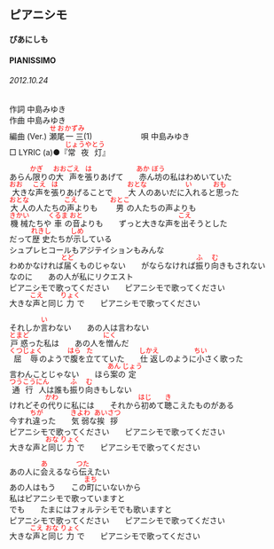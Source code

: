 <style type="text/css">
	ruby{
	    ruby-position: over;
	}
	ruby > rt{font-size: 12px;color:red;}
	p{font:16px;font-size: '楷体'}
</style>
## ピアニシモ
#### ぴあにしも
#### PIANISSIMO
###### 2012.10.24


作詞     中島みゆき　　　　　   
作曲      中島みゆき  　　　   
編曲 (Ver.) <ruby><rb>瀬尾</rb><rp>(</rp><rt>せお</rt><rp>)</rp></ruby><ruby><rb>一三</rb><rp>(</rp><rt>かずみ</rt><rp>)</rp></ruby>(1)　　　　　　
唄  中島みゆき        
□ LYRIC (a)●『<ruby><rb>常夜灯</rb><rp>(</rp><rt>じょうやとう</rt><rp>)</rp></ruby>』   


あらん<ruby><rb>限</rb><rp>(</rp><rt>かぎ</rt><rp>)</rp></ruby>りの<ruby><rb>大声</rb><rp>(</rp><rt>おおごえ</rt><rp>)</rp></ruby>を<ruby><rb>張</rb><rp>(</rp><rt>は</rt><rp>)</rp></ruby>りあげて　　<ruby><rb>赤</rb><rp>(</rp><rt>あか</rt><rp>)</rp></ruby>ん<ruby><rb>坊</rb><rp>(</rp><rt>ぼう</rt><rp>)</rp></ruby>の私はわめいていた   
<ruby><rb>大</rb><rp>(</rp><rt>おお</rt><rp>)</rp></ruby>きな<ruby><rb>声</rb><rp>(</rp><rt>こえ</rt><rp>)</rp></ruby>を<ruby><rb>張</rb><rp>(</rp><rt>は</rt><rp>)</rp></ruby>りあげることで　　<ruby><rb>大人</rb><rp>(</rp><rt>おとな</rt><rp>)</rp></ruby>のあいだに<ruby><rb>入</rb><rp>(</rp><rt>い</rt><rp>)</rp></ruby>れると<ruby><rb>思</rb><rp>(</rp><rt>おも</rt><rp>)</rp></ruby>った   
<ruby><rb>大人</rb><rp>(</rp><rt>おとな</rt><rp>)</rp></ruby>の人たちの<ruby><rb>声</rb><rp>(</rp><rt>こえ</rt><rp>)</rp></ruby>よりも　　<ruby><rb>男</rb><rp>(</rp><rt>おとこ</rt><rp>)</rp></ruby>の人たちの声よりも   
<ruby><rb>機械</rb><rp>(</rp><rt>きかい</rt><rp>)</rp></ruby>たちや<ruby><rb>車</rb><rp>(</rp><rt>くるま</rt><rp>)</rp></ruby>の<ruby><rb>音</rb><rp>(</rp><rt>おと</rt><rp>)</rp></ruby>よりも　　ずっと大きな声を<ruby><rb>出</rb><rp>(</rp><rt>こえ</rt><rp>)</rp></ruby>そうとした   
だって<ruby><rb>歴史</rb><rp>(</rp><rt>れきし</rt><rp>)</rp></ruby>たちが<ruby><rb>示</rb><rp>(</rp><rt>しめ</rt><rp>)</rp></ruby>している   
シュプレヒコールもアジテイションもみんな   
わめかなければ<ruby><rb>届</rb><rp>(</rp><rt>とど</rt><rp>)</rp></ruby>くものじゃない　　がならなければ<ruby><rb>振</rb><rp>(</rp><rt>ふ</rt><rp>)</rp></ruby>り<ruby><rb>向</rb><rp>(</rp><rt>む</rt><rp>)</rp></ruby>きもされない   
なのに　　あの人が私にリクエスト   
ピアニシモで歌ってください　　ピアニシモで歌ってください   
大きな<ruby><rb>声</rb><rp>(</rp><rt>こえ</rt><rp>)</rp></ruby>と同じ<ruby><rb>力</rb><rp>(</rp><rt>りょく</rt><rp>)</rp></ruby>で　　ピアニシモで歌ってください   
   
それしか<ruby><rb>言</rb><rp>(</rp><rt>い</rt><rp>)</rp></ruby>わない　　あの人は言わない   
<ruby><rb>戸惑</rb><rp>(</rp><rt>とまど</rt><rp>)</rp></ruby>った私は　　あの人を<ruby><rb>憎</rb><rp>(</rp><rt>にく</rt><rp>)</rp></ruby>んだ   
<ruby><rb>屈辱</rb><rp>(</rp><rt>くつじょく</rt><rp>)</rp></ruby>のようで<ruby><rb>腹</rb><rp>(</rp><rt>はら</rt><rp>)</rp></ruby>を<ruby><rb>立</rb><rp>(</rp><rt>た</rt><rp>)</rp></ruby>てていた　　<ruby><rb>仕返</rb><rp>(</rp><rt>しかえ</rt><rp>)</rp></ruby>しのように<ruby><rb>小</rb><rp>(</rp><rt>ちい</rt><rp>)</rp></ruby>さく歌った   
言わんことじゃない　　ほら<ruby><rb>案</rb><rp>(</rp><rt>あん</rt><rp>)</rp></ruby>の<ruby><rb>定</rb><rp>(</rp><rt>じょう</rt><rp>)</rp></ruby>   
<ruby><rb>通行</rb><rp>(</rp><rt>つうこう</rt><rp>)</rp></ruby><ruby><rb>人</rb><rp>(</rp><rt>にん</rt><rp>)</rp></ruby>は誰も<ruby><rb>振</rb><rp>(</rp><rt>ふ</rt><rp>)</rp></ruby>り<ruby><rb>向</rb><rp>(</rp><rt>む</rt><rp>)</rp></ruby>きもしない   
けれどその<ruby><rb>代</rb><rp>(</rp><rt>かわ</rt><rp>)</rp></ruby>りに私には　　それから<ruby><rb>初</rb><rp>(</rp><rt>はじ</rt><rp>)</rp></ruby>めて<ruby><rb>聴</rb><rp>(</rp><rt>き</rt><rp>)</rp></ruby>こえたものがある   
今すれ<ruby><rb>違</rb><rp>(</rp><rt>ちが</rt><rp>)</rp></ruby>った　　<ruby><rb>気弱</rb><rp>(</rp><rt>きよわ</rt><rp>)</rp></ruby>な<ruby><rb>挨拶</rb><rp>(</rp><rt>あいさつ</rt><rp>)</rp></ruby>   
ピアニシモで歌ってください　　ピアニシモで歌ってください   
大きな声と<ruby><rb>同</rb><rp>(</rp><rt>おな</rt><rp>)</rp></ruby>じ<ruby><rb>力</rb><rp>(</rp><rt>りょく</rt><rp>)</rp></ruby>で　　ピアニシモで歌ってください   
   
あの人に<ruby><rb>会</rb><rp>(</rp><rt>あ</rt><rp>)</rp></ruby>えるなら<ruby><rb>伝</rb><rp>(</rp><rt>つた</rt><rp>)</rp></ruby>えたい   
あの人はもう　　この<ruby><rb>町</rb><rp>(</rp><rt>まち</rt><rp>)</rp></ruby>にいないから   
私はピアニシモで歌っていますと   
でも　　たまにはフォルテシモでも歌いますと   
ピアニシモで歌ってください　　ピアニシモで歌ってください   
大きな<ruby><rb>声</rb><rp>(</rp><rt>こえ</rt><rp>)</rp></ruby>と<ruby><rb>同</rb><rp>(</rp><rt>おな</rt><rp>)</rp></ruby>じ<ruby><rb>力</rb><rp>(</rp><rt>りょく</rt><rp>)</rp></ruby>で　　ピアニシモで歌ってください   